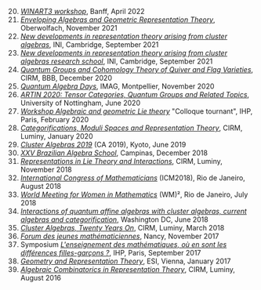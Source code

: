 ﻿---
Title : List of conferences I attended

date: ""
---

20. *[WINART3 workshop](http://women-in-ncalg-repthy.org/conferences/winart3-workshop/)*, Banff, April 2022 
19. *[Enveloping Algebras and Geometric Representation Theory](https://www.mfo.de/occasion/2144/www_view)*, Oberwolfach, November 2021
18. *[New developments in representation theory arising from cluster algebras](https://www.newton.ac.uk/event/carw02/)*, INI, Cambridge, September 2021
17. *[New developments in representation theory arising from cluster algebras research school](https://www.newton.ac.uk/event/carw01/)*, INI, Cambridge, September 2021
16. *[Quantum Groups and Cohomology Theory of Quiver and Flag Varieties](https://conferences.cirm-math.fr/2221.html)*, CIRM, BBB, December 2020
15. *[Quantum Algebra Days](https://damienespadon.wixsite.com/dersympapp/quantum-algebra-days)*, IMAG, Montpellier, November 2020
14. *[ARTIN 2020: Tensor Categories, Quantum Groups and Related Topics](https://www.nottingham.ac.uk/mathematics/events/workshops/artin-2020.aspx)*, University of Nottingham, June 2020
13. *[Workshop Algebraic and geometric Lie theory](https://www.math.u-psud.fr/~plamondon/colloqueTournant/)* "Colloque tournant", IHP, Paris, February 2020
12. *[Categorifications, Moduli Spaces and Representation Theory](https://conferences.cirm-math.fr/2134.html)*, CIRM, Luminy, January 2020
11. *[Cluster Algebras 2019](https://sites.google.com/view/clusteralg19)* (CA 2019), Kyoto, June 2019
10. *[XXV Brazilian Algebra School](http://www.ime.unicamp.br/~ea25/index.html)*, Campinas, December 2018
9. *[Representations in Lie Theory and Interactions](https://conferences.cirm-math.fr/1817.html)*, CIRM, Luminy, November 2018
8. *[International Congress of Mathematicians](http://www.icm2018.org/portal/main.html)* (ICM2018), Rio de Janeiro, August 2018
7. *[World Meeting for Women in Mathematics](https://www.worldwomeninmaths.org/)* (WM)², Rio de Janeiro, July 2018
6. *[Interactions of quantum affine algebras with cluster algebras, current algebras and categorification](https://quantumaffine2018.catholic.edu/)*, Washington DC, June 2018
5. [*Cluster Algebras, Twenty Years On*](https://conferences.cirm-math.fr/1777.html), CIRM, Luminy, March 2018
4. [*Forum des jeunes mathématiciennes*](http://forum2017.iecl.univ-lorraine.fr/), Nancy, November 2017
3. Symposium [*L'enseignement des mathématiques, où en sont les différences filles-garçons ?*](http://www.femmes-et-maths.fr/index.php?page=blog_lire&id=220), IHP, Paris, September 2017
2. *[Geometry and Representation Theory](https://imsc.uni-graz.at/baur/ESI2017/)*, ESI, Vienna, January 2017
1. *[Algebraic Combinatorics in Representation Theory](https://conferences.cirm-math.fr/1490.html)*, CIRM, Luminy, August 2016
